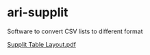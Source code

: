 # ari-supplit
Software to convert CSV lists to different format

[Supplit Table Layout.pdf](https://github.com/maxonary/ari-supplit/files/8597199/Supplit.Table.Layout.pdf)
